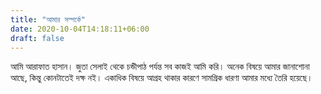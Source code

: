 ```yaml
---
title: "আমার সম্পর্কে"
date: 2020-10-04T14:18:11+06:00
draft: false
---
```


আমি আরাফাত হাসান। জুতা সেলাই থেকে চন্ডীপাঠ পর্যন্ত সব কাজই আমি করি। অনেক বিষয়ে আমার জানাশোনা আছে, কিন্তু কোনটাতেই দক্ষ নই। একাধিক বিষয়ে আগ্রহ থাকার কারণে সামগ্রিক ধারণা আমার মধ্যে তৈরি হয়েছে।